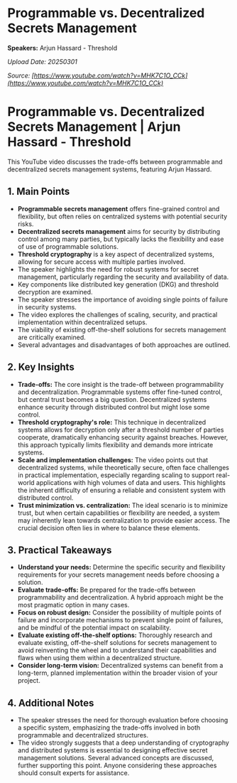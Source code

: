 # Programmable vs. Decentralized Secrets Management

**Speakers:** Arjun Hassard - Threshold


*Upload Date: 20250301*

*Source: [https://www.youtube.com/watch?v=MHK7C1O_CCk](https://www.youtube.com/watch?v=MHK7C1O_CCk)*

# Programmable vs. Decentralized Secrets Management | Arjun Hassard - Threshold

This YouTube video discusses the trade-offs between programmable and decentralized secrets management systems, featuring Arjun Hassard.

## 1. Main Points

* **Programmable secrets management** offers fine-grained control and flexibility, but often relies on centralized systems with potential security risks.
* **Decentralized secrets management** aims for security by distributing control among many parties, but typically lacks the flexibility and ease of use of programmable solutions.
* **Threshold cryptography** is a key aspect of decentralized systems, allowing for secure access with multiple parties involved.
* The speaker highlights the need for robust systems for secret management, particularly regarding the security and availability of data.
* Key components like distributed key generation (DKG) and threshold decryption are examined.
* The speaker stresses the importance of avoiding single points of failure in security systems.
* The video explores the challenges of scaling, security, and practical implementation within decentralized setups.
* The viability of existing off-the-shelf solutions for secrets management are critically examined.
* Several advantages and disadvantages of both approaches are outlined.

## 2. Key Insights

* **Trade-offs:**  The core insight is the trade-off between programmability and decentralization.  Programmable systems offer fine-tuned control, but central trust becomes a big question.  Decentralized systems enhance security through distributed control but might lose some control.
* **Threshold cryptography's role:** This technique in decentralized systems allows for decryption only after a threshold number of parties cooperate, dramatically enhancing security against breaches. However, this approach typically limits flexibility and demands more intricate systems.
* **Scale and implementation challenges:**  The video points out that decentralized systems, while theoretically secure, often face challenges in practical implementation, especially regarding scaling to support real-world applications with high volumes of data and users. This highlights the inherent difficulty of ensuring a reliable and consistent system with distributed control.
* **Trust minimization vs. centralization:** The ideal scenario is to minimize trust, but when certain capabilities or flexibility are needed, a system may inherently lean towards centralization to provide easier access.  The crucial decision often lies in where to balance these elements.

## 3. Practical Takeaways

* **Understand your needs:** Determine the specific security and flexibility requirements for your secrets management needs before choosing a solution.
* **Evaluate trade-offs:** Be prepared for the trade-offs between programmability and decentralization. A hybrid approach might be the most pragmatic option in many cases.
* **Focus on robust design:** Consider the possibility of multiple points of failure and incorporate mechanisms to prevent single point of failures, and be mindful of the potential impact on scalability.
* **Evaluate existing off-the-shelf options:** Thoroughly research and evaluate existing, off-the-shelf solutions for secrets management to avoid reinventing the wheel and to understand their capabilities and flaws when using them within a decentralized structure.
* **Consider long-term vision:**  Decentralized systems can benefit from a long-term, planned implementation within the broader vision of your project.

## 4. Additional Notes

* The speaker stresses the need for thorough evaluation before choosing a specific system, emphasizing the trade-offs involved in both programmable and decentralized structures.
* The video strongly suggests that a deep understanding of cryptography and distributed systems is essential to designing effective secret management solutions. Several advanced concepts are discussed, further supporting this point.  Anyone considering these approaches should consult experts for assistance.